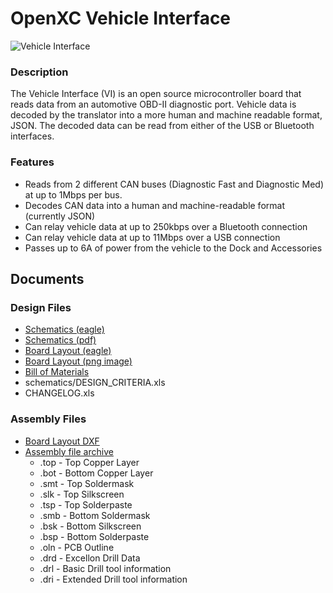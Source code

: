 OpenXC Vehicle Interface
========================

![Vehicle Interface](./CANTranslator_scaled.JPG "The Vehicle Interface")

### Description

The Vehicle Interface (VI) is an open source microcontroller board that reads data
from an automotive OBD-II diagnostic port. Vehicle data is decoded by the
translator into a more human and machine readable format, JSON. The decoded data
can be read from either of the USB or Bluetooth interfaces.

### Features

* Reads from 2 different CAN buses (Diagnostic Fast and Diagnostic Med) at up
  to 1Mbps per bus.
* Decodes CAN data into a human and machine-readable format (currently JSON)
* Can relay vehicle data at up to 250kbps over a Bluetooth connection
* Can relay vehicle data at up to 11Mbps over a USB connection
* Passes up to 6A of power from the vehicle to the Dock and Accessories

Documents
---------

### Design Files

* [Schematics (eagle)](./CANtranslator.sch)
* [Schematics (pdf)](./CANtranslator.sch.pdf)
* [Board Layout (eagle)](./CANtranslator.brd)
* [Board Layout (png image)](./CANtranslator.brd.png)
* [Bill of Materials](./CANtranslator.bom.xls)
* schematics/DESIGN_CRITERIA.xls
* CHANGELOG.xls

### Assembly Files

* [Board Layout DXF](./Fabrication/CANtranslator.dxf)
* [Assembly file archive](./CANtranslator_R1.0_Assembly.zip)
    * .top  - Top Copper Layer
    * .bot  - Bottom Copper Layer
    * .smt - Top Soldermask
    * .slk - Top Silkscreen
    * .tsp - Top Solderpaste
    * .smb - Bottom Soldermask
    * .bsk - Bottom Silkscreen
    * .bsp - Bottom Solderpaste
    * .oln - PCB Outline
    * .drd - Excellon Drill Data
    * .drl - Basic Drill tool information
    * .dri - Extended Drill tool information

